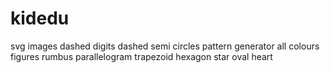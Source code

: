 # kidedu
svg images
dashed digits
dashed semi circles 
pattern generator
all colours
figures rumbus parallelogram trapezoid hexagon star oval heart

